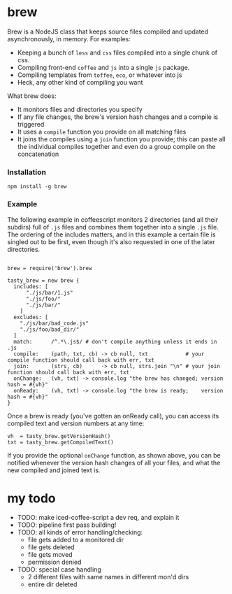 # brew

Brew is a NodeJS class that keeps source files compiled and updated asynchronously, in memory. For examples:

* Keeping a bunch of `less` and `css` files compiled into a single chunk of css.
* Compiling front-end `coffee` and `js` into a single `js` package.
* Compiling templates from `toffee`, `eco`, or whatever into js
* Heck, any other kind of compiling you want

What brew does:

* It monitors files and directories you specify
* If any file changes, the brew's version hash changes and a compile is triggered
* It uses a `compile` function you provide on all matching files
* It joins the compiles using a `join` function you provide; this can paste all the individual compiles together and even do a group compile on the concatenation

### Installation

```
npm install -g brew
```

### Example

The following example in coffeescript monitors 2 directories (and all their subdirs) full of `.js` files 
and combines them together into a single `.js` file. The ordering of the includes matters, and in this example a certain file is singled out
to be first, even though it's also requested in one of the later directories.

```coffee-script

brew = require('brew').brew

tasty_brew = new brew {
  includes: [
      "./js/bar/1.js"
      "./js/foo/"
      "./js/bar/"
    ]
  excludes: [
    "./js/bar/bad_code.js"
    "./js/foo/bad_dir/"
  ]
  match:      /^.*\.js$/ # don't compile anything unless it ends in .js 
  compile:    (path, txt, cb) -> cb null, txt            # your compile function should call back with err, txt
  join:       (strs, cb)      -> cb null, strs.join "\n" # your join function should call back with err, txt
  onChange:   (vh, txt) -> console.log "the brew has changed; version hash = #{vh}"
  onReady:    (vh, txt) -> console.log "the brew is ready;    version hash = #{vh}"
}
````

Once a brew is ready (you've gotten an onReady call), you can access its compiled text and version numbers at any time:

```coffee-script
vh  = tasty_brew.getVersionHash()
txt = tasty_brew.getCompiledText() 
````

If you provide the optional `onChange` function, as shown above, you can be notified whenever the version
hash changes of all your files, and what the new compiled and joined text is.


my todo
====
* TODO: make iced-coffee-script a dev req, and explain it
* TODO: pipeline first pass building!
* TODO: all kinds of error handling/checking:
	- file gets added to a monitored dir
	- file gets deleted
	- file gets moved
	- permission denied
* TODO: special case handling
	- 2 different files with same names in different mon'd dirs
	- entire dir deleted
